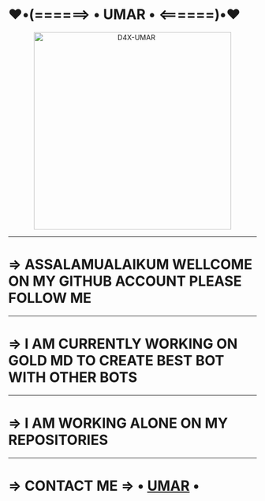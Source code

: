 #    ♥️•(======> • UMAR • <======)•♥️

<p align="center">
  <a href="https://wa.me/923158930864">
    <img alt="D4X-UMAR" height="400" src="https://telegra.ph/file/55d1084aaae113bbe72ed.jpg">
  </a>
</p>



***



# => ASSALAMUALAIKUM WELLCOME ON MY GITHUB ACCOUNT PLEASE FOLLOW ME 


***


# => I AM CURRENTLY WORKING ON GOLD MD TO CREATE BEST BOT WITH OTHER BOTS


***


# => I AM WORKING ALONE ON MY REPOSITORIES 


***


# => CONTACT ME => • [UMAR](https://wa.me/923158930864) •
